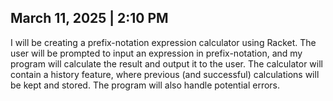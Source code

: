 ## March 11, 2025 | 2:10 PM 

I will be creating a prefix-notation expression calculator using Racket. The user will be prompted to input an expression in prefix-notation, and my program will calculate the result
and output it to the user. The calculator will contain a history feature, where previous (and successful) calculations will be kept and stored. The program will also handle potential
errors. 
